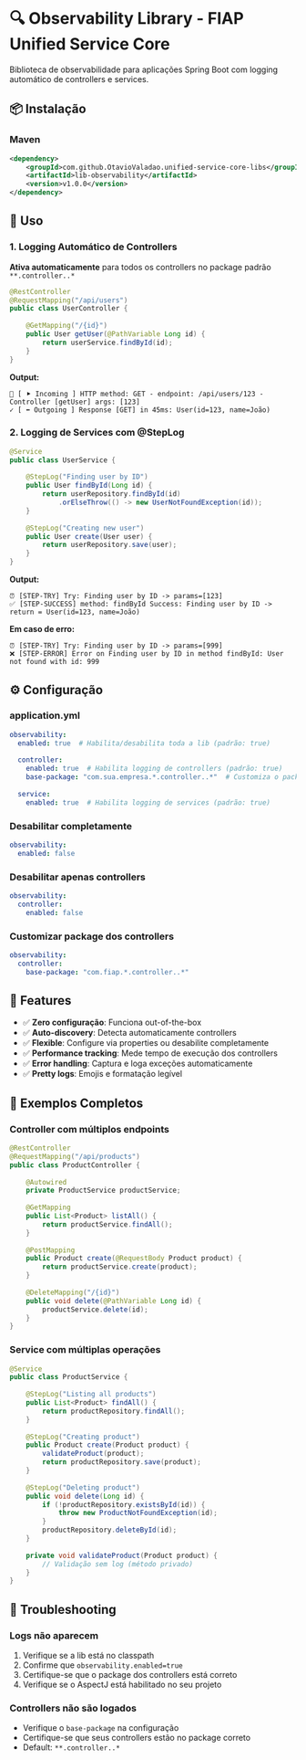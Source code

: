 # 🔍 Observability Library - FIAP Unified Service Core

Biblioteca de observabilidade para aplicações Spring Boot com logging automático de controllers e services.

## 📦 Instalação

### Maven
```xml
<dependency>
    <groupId>com.github.OtavioValadao.unified-service-core-libs</groupId>
    <artifactId>lib-observability</artifactId>
    <version>v1.0.0</version>
</dependency>
```

## 🚀 Uso

### 1. Logging Automático de Controllers

**Ativa automaticamente** para todos os controllers no package padrão `**.controller..*`

```java
@RestController
@RequestMapping("/api/users")
public class UserController {
    
    @GetMapping("/{id}")
    public User getUser(@PathVariable Long id) {
        return userService.findById(id);
    }
}
```

**Output:**
```
🔗 [ ⯈ Incoming ] HTTP method: GET - endpoint: /api/users/123 - Controller [getUser] args: [123]
✓ [ ⬅ Outgoing ] Response [GET] in 45ms: User(id=123, name=João)
```

### 2. Logging de Services com @StepLog

```java
@Service
public class UserService {
    
    @StepLog("Finding user by ID")
    public User findById(Long id) {
        return userRepository.findById(id)
            .orElseThrow(() -> new UserNotFoundException(id));
    }
    
    @StepLog("Creating new user")
    public User create(User user) {
        return userRepository.save(user);
    }
}
```

**Output:**
```
⏰ [STEP-TRY] Try: Finding user by ID -> params=[123]
✅ [STEP-SUCCESS] method: findById Success: Finding user by ID -> return = User(id=123, name=João)
```

**Em caso de erro:**
```
⏰ [STEP-TRY] Try: Finding user by ID -> params=[999]
❌ [STEP-ERROR] Error on Finding user by ID in method findById: User not found with id: 999
```

## ⚙️ Configuração

### application.yml

```yaml
observability:
  enabled: true  # Habilita/desabilita toda a lib (padrão: true)
  
  controller:
    enabled: true  # Habilita logging de controllers (padrão: true)
    base-package: "com.sua.empresa.*.controller..*"  # Customiza o package pattern
  
  service:
    enabled: true  # Habilita logging de services (padrão: true)
```

### Desabilitar completamente

```yaml
observability:
  enabled: false
```

### Desabilitar apenas controllers

```yaml
observability:
  controller:
    enabled: false
```

### Customizar package dos controllers

```yaml
observability:
  controller:
    base-package: "com.fiap.*.controller..*"
```

## 🎯 Features

- ✅ **Zero configuração**: Funciona out-of-the-box
- ✅ **Auto-discovery**: Detecta automaticamente controllers
- ✅ **Flexible**: Configure via properties ou desabilite completamente
- ✅ **Performance tracking**: Mede tempo de execução dos controllers
- ✅ **Error handling**: Captura e loga exceções automaticamente
- ✅ **Pretty logs**: Emojis e formatação legível

## 📝 Exemplos Completos

### Controller com múltiplos endpoints

```java
@RestController
@RequestMapping("/api/products")
public class ProductController {
    
    @Autowired
    private ProductService productService;
    
    @GetMapping
    public List<Product> listAll() {
        return productService.findAll();
    }
    
    @PostMapping
    public Product create(@RequestBody Product product) {
        return productService.create(product);
    }
    
    @DeleteMapping("/{id}")
    public void delete(@PathVariable Long id) {
        productService.delete(id);
    }
}
```

### Service com múltiplas operações

```java
@Service
public class ProductService {
    
    @StepLog("Listing all products")
    public List<Product> findAll() {
        return productRepository.findAll();
    }
    
    @StepLog("Creating product")
    public Product create(Product product) {
        validateProduct(product);
        return productRepository.save(product);
    }
    
    @StepLog("Deleting product")
    public void delete(Long id) {
        if (!productRepository.existsById(id)) {
            throw new ProductNotFoundException(id);
        }
        productRepository.deleteById(id);
    }
    
    private void validateProduct(Product product) {
        // Validação sem log (método privado)
    }
}
```

## 🔧 Troubleshooting

### Logs não aparecem

1. Verifique se a lib está no classpath
2. Confirme que `observability.enabled=true`
3. Certifique-se que o package dos controllers está correto
4. Verifique se o AspectJ está habilitado no seu projeto

### Controllers não são logados

- Verifique o `base-package` na configuração
- Certifique-se que seus controllers estão no package correto
- Default: `**.controller..*`